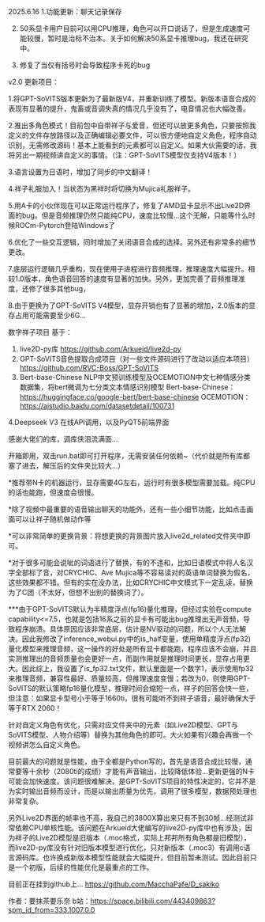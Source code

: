 2025.6.16
1.功能更新：聊天记录保存

2. 50系显卡用户目前可以用CPU推理，角色可以开口说话了，但是生成速度可能较慢，暂时是治标不治本。关于如何解决50系显卡推理bug，我还在研究中。
   
3. 修复了当仅有括号时会导致程序卡死的bug

v2.0 更新项目：

1.将GPT-SoVITS版本更新为了最新版V4，并重新训练了模型。新版本语音合成的表现有显著的提升，鬼畜或音调失真的情况几乎没有了，电音情况也大幅改善。

2.推出多角色模式！目前包中自带祥子与爱音，但还可以放更多角色，只要按照我定义的文件存放路径以及正确编辑必要文件，可以很方便地自定义角色，程序自动识别，无需修改源码！基本上能看到的元素都可以自定义。如果大伙需要的话，我将另出一期视频讲自定义的事情。（注：GPT-SoVITS模型仅支持V4版本！）

3.语言设置为日语时，增加了同步的中文翻译！

4.祥子礼服加入！当状态为黑祥时将切换为Mujica礼服祥子。

5.用A卡的小伙伴现在可以正常运行程序了，修复了AMD显卡显示不出Live2D界面的bug。但是音频推理仍然只能纯CPU，速度比较慢...这个无解，只能等什么时候ROCm-Pytorch登陆Windows了

6.优化了一些交互逻辑，同时增加了关闭语音合成的选择。另外还有非常多的细节更改。

7.底层运行逻辑几乎重构，现在使用子进程进行音频推理，推理速度大幅提升。相较1.0版本，角色语音回答的速度有显著的加快。另外，更加完善了音频推理准度，还修了很多其他bug，

8.由于更换为了GPT-SoVITS V4模型，显存开销也有了显著的增加，2.0版本的显存占用可能需要至少6G...


数字祥子项目
基于：
1. live2D-py库	https://github.com/Arkueid/live2d-py
2. GPT-SoVITS音色提取合成项目（对一些文件源码进行了改动以适应本项目）	https://github.com/RVC-Boss/GPT-SoVITS
3. Bert-base-Chinese NLP中文预训练模型及OCEMOTION中文七种情感分类数据集，将bert微调为七分类文本情感识别模型
	Bert-base-Chinese：https://huggingface.co/google-bert/bert-base-chinese 	OCEMOTION：https://aistudio.baidu.com/datasetdetail/100731

4.Deepseek V3 在线API调用，以及PyQT5前端界面

感谢大佬们的库，调库侠泪流满面...

开箱即用，双击run.bat即可打开程序，无需安装任何依赖~（代价就是所有库都塞了进去，解压后的文件夹比较大...）

*推荐带N卡的机器运行，显存需要4G左右，运行时有很多模型需要加载。纯CPU的话也能跑，但速度会很慢。

*除了视频中最重要的语音输出聊天的功能外，还有一些小细节功能，比如点击画面可以让祥子随机做动作等

*可以非常简单的更换背景：将想更换的背景图片放入live2d_related文件夹中即可。

*对于很多可能会说呲的词语进行了替换，有的不违和，比如日语模式中将人名汉字全部标了音，对CRYCHIC、Ave Mujica等不容易读对的英语单词替换为假名，这些效果都不错。但有的实在没办法，比如CRYCHIC中文模式下一定乱读，替换为了C团（不太好，但想不出别的替换词了）。


***由于GPT-SoVITS默认为半精度浮点(fp16)量化推理，但经过实验在compute capability<=7.5，也就是包括16系之前的显卡有可能出bug推理出无声音频，导致程序崩溃。具体原因应该非常底层，估计是NV驱动的问题，所以个人无法解决。因此我修改了inference_webui.py中的is_half变量，使用单精度浮点(fp32)量化模型来推理音频，这一操作的好处是所有显卡都能跑，程序应该不会崩，并且实测推理出的音频质量也会更好一点，而副作用就是推理时间更长，显存占用更大。因此综上，我设置了is_fp32.txt文件，默认里面是一个数字1，表示使用fp32来推理音频，兼容性最好、质量较高，但推理速度变慢；若改为0，则使用GPT-SoVITS的默认策略fp16量化模型，推理时间会缩短一点，祥子的回答会快一些，但注意：如果显卡型号小于等于1660ti，很有可能听不到祥子语音，最好确保大于等于RTX 2060！

针对自定义角色有优化，只需对应文件夹中的元素（如Live2D模型、GPT与SoVITS模型、人物介绍等）替换为其他角色的即可。大火如果有兴趣会再做一个视频讲怎么自定义角色。

目前最大的问题就是性能，由于全都是Python写的，首先是语音合成比较慢，通常要等十余秒（2080ti的成绩）才能有声音输出，比较降低体验...更新更强的N卡可能会加快速度。该问题很难解决，是GPT-SoVITS项目的特性决定的，它并不是为实时输出音频而设计，而是以输出质量为优先，调用了很多模型，数据预处理也非常复杂。

另外Live2D界面的帧率也不高，我自己的3800X算出来只有不到30帧...经测试非常依赖CPU单核性能。该问题在Arkueid大佬编写的live2D-py库中也有涉及，因为祥子的Live2D模型是旧版本（.moc格式，实际上邦邦所有角色都是旧模型），而live2D-py库没有针对旧版本模型进行优化，只对新版本（.moc3）有调用c语言源码库。也许换成新版本模型性能就会大幅提升，但目前暂未测试。因此目前只是一个初版，后续的性能优化是最重点的工作。

目前正在挂到github上... https://github.com/MacchaPafe/D_sakiko


作者：要抹茶要乐奈   b站：https://space.bilibili.com/443409863?spm_id_from=333.1007.0.0

